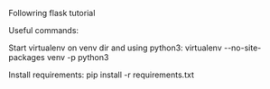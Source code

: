 Followring flask tutorial

Useful commands:

Start virtualenv on venv dir and using python3:
    virtualenv --no-site-packages venv -p python3

Install requirements:
    pip install -r requirements.txt 
